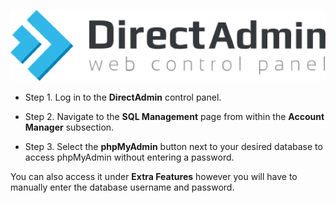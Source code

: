 ![DirectAdmin Logo](/kb-images/directadmin/directadmin-logo.png)

* Step 1. Log in to the **DirectAdmin** control panel.

* Step 2. Navigate to the **SQL Management** page from within the **Account Manager** subsection.

* Step 3. Select the **phpMyAdmin** button next to your desired database to access phpMyAdmin without entering a password.

You can also access it under **Extra Features** however you will have to manually enter the database username and password.
